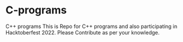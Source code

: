 # C-programs
C++ programs 
This is Repo for C++ programs and also participating in Hacktoberfest 2022. Please Contribute as per your knowledge.
